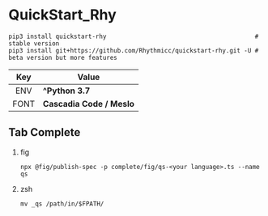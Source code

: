# QuickStart_Rhy

```shell
pip3 install quickstart-rhy                                         # stable version
pip3 install git+https://github.com/Rhythmicc/quickstart-rhy.git -U # beta version but more features
```

| Key  | Value                                              |
| :--: | -------------------------------------------------- |
| ENV  | **^Python 3.7**                                    |
| FONT | **Cascadia Code / Meslo**                          |

## Tab Complete

1. fig

   ```shell
   npx @fig/publish-spec -p complete/fig/qs-<your language>.ts --name qs
   ```

2. zsh

   ```shell
   mv _qs /path/in/$FPATH/
   ```
